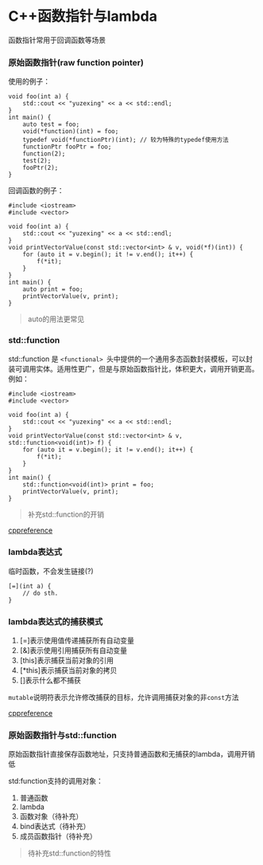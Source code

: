 # C++函数指针与lambda

函数指针常用于回调函数等场景

### 原始函数指针(raw function pointer)

使用的例子：
```
void foo(int a) {
    std::cout << "yuzexing" << a << std::endl;
}
int main() {
    auto test = foo;
    void(*function)(int) = foo;
    typedef void(*functionPtr)(int); // 较为特殊的typedef使用方法
    functionPtr fooPtr = foo;
    function(2);
    test(2);
    fooPtr(2);
}
```

回调函数的例子：
```
#include <iostream>
#include <vector>

void foo(int a) {
    std::cout << "yuzexing" << a << std::endl;
}
void printVectorValue(const std::vector<int> & v, void(*f)(int)) {
    for (auto it = v.begin(); it != v.end(); it++) {
        f(*it);
    }
}
int main() {
    auto print = foo;
    printVectorValue(v, print);
}

```

> auto的用法更常见


### std::function

std::function 是 ``<functional> ``头中提供的一个通用多态函数封装模板，可以封装可调用实体。适用性更广，但是与原始函数指针比，体积更大，调用开销更高。
例如：
```
#include <iostream>
#include <vector>

void foo(int a) {
    std::cout << "yuzexing" << a << std::endl;
}
void printVectorValue(const std::vector<int> & v, std::function<void(int)> f) {
    for (auto it = v.begin(); it != v.end(); it++) {
        f(*it);
    }
}
int main() {
    std::function<void(int)> print = foo;
    printVectorValue(v, print);
}

```

> 补充std::function的开销


[cppreference](https://en.cppreference.com/w/cpp/utility/functional/function)

### lambda表达式

临时函数，不会发生链接(?)


```
[=](int a) {
    // do sth.
}
```

### lambda表达式的捕获模式

1. [=]表示使用值传递捕获所有自动变量
2. [&]表示使用引用捕获所有自动变量
3. [this]表示捕获当前对象的引用
4. [*this]表示捕获当前对象的拷贝
5. []表示什么都不捕获

``mutable``说明符表示允许修改捕获的目标，允许调用捕获对象的非``const``方法

[cppreference](https://en.cppreference.com/w/cpp/language/lambda)


### 原始函数指针与std::function

原始函数指针直接保存函数地址，只支持普通函数和无捕获的lambda，调用开销低

std:function支持的调用对象：
1. 普通函数
2. lambda
3. 函数对象（待补充）
4. bind表达式（待补充）
5. 成员函数指针（待补充）

> 待补充std::function的特性